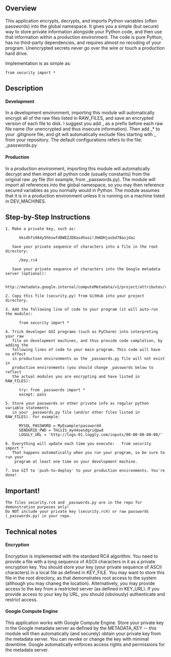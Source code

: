 ## Overview

This application encrypts, decrypts, and imports Python variables (often passwords) into the global namespace. It gives you a simple (but secure) way to store private information alongside your Python code, and then use that information within a production environment. The code is pure Python, has no third-party dependencies, and requires almost no recoding of your program. Unencrypted secrets never go over the wire or touch a production hard drive.

Implementation is as simple as:

    from security import *

## Description

#### Development  

In a development environment, importing this module will automatically encrypt all of the raw files listed in RAW_FILES, and save an encrypted version of each file to disk. I suggest you add _ as a prefix before each raw file name (for unencrypted and thus insecure information). Then add _* to your .gitignore file, and git will automatically exclude files starting with _ from your repository. The default configurations refers to the file: _passwords.py
  
#### Production  
  
In a production environment, importing this module will automatically decrypt and then import all python code (usually constants) from the original raw .py file (for example, from _passwords.py). The module will import all references into the global namespace, so you may then reference secured variables as you normally would in Python. The module assumes that it is in a production environment unless it is running on a machine listed in DEV_MACHINES. 

## Step-by-Step Instructions

    1. Make a private key, such as:  
    
          kksdhfs984y5hbswfd8WEZJD8asdhasi!JHADHjasbd78asjdai  
          
       Save your private sequence of characters into a file in the root directory:  
          
          /key.rc4  
          
       Save your private sequence of characters into the Google metadata server (optional):  
       
          http://metadata.google.internal/computeMetadata/v1/project/attributes/rc4  
    
    2. Copy this file (security.py) from GitHub into your project directory.  

    3. Add the following line of code to your program (it will auto-run the module):  

          from security import *   

    4. Trick developer GUI programs (such as PyCharm) into interpreting your raw  
       file on development machines, and thus provide code completion, by adding the  
       following lines of code to your main program. This code will have no effect  
       in production environments as the _passwords.py file will not exist in   
       production environments (you should change _passwords below to reflect  
       the actual modules you are encrypting and have listed in RAW_FILES):  

          try: from _passwords import *  
          except: pass  

    5. Store your passwords or other private info as regular python variable statements  
       in your _passwords.py file (and/or other files listed in RAW_FILES). For example:  

          MYSQL_PASSWORD = MyExample!password4   
          SENDGRID_PWD = THisIS_my44sendgridpwd   
          LOGGLY_URL = 'http://logs-01.loggly.com/inputs/00-00-00-00-00/'   
        
    6. Everything will update each time you execute:   from security import *  
       That happens automatically when you run your program, so be sure to run your  
        program at least one time on your development machine.  
          
    7. Use GIT to 'push-to-deploy' to your production environments. You're done!  
       
## Important!

    The files security.rc4 and _passwords.py are in the repo for demonstration purposes only!  
    Do NOT include your private key (security.rc4) or raw passwords (_passwords.py) in your repo.  
  
## Technical notes 
 
#### Encryption
  
Encryption is implemented with the standard RC4 algorithm. You need to provide a file with a long sequence of ASCII characters in it as a private encryption key. You should store your key (your private sequence of ASCII characters) in a local file as defined in KEY_FILE. You may want to store this file in the root directory, as that demonstrates root access to the system (although you may chaneg the location). Alternatively, you may provide access to the key from a restricted server (as defined in KEY_URL). If you provide access to your key by URL, you should (obviously) authenticate and restrict access.  
  
#### Google Compute Engine  
  
This application works with Google Compute Engine. Store your private key in the Google metadata server as defined by the METADATA_KEY -- this module will then automatically (and securely) obtain your private key from the metadata server. You can revoke or change the key with minimal downtime. Google automatically enforces access rights and permissions for the metadata server.
  
 
